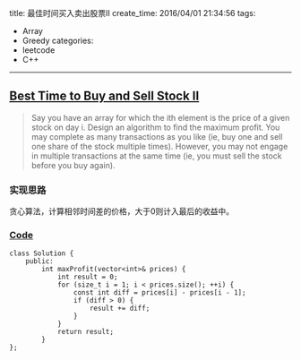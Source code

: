title: 最佳时间买入卖出股票II
create_time: 2016/04/01 21:34:56
tags:
- Array
- Greedy
categories:
- leetcode
- C++

---
## [Best Time to Buy and Sell Stock II](https://leetcode.com/problems/best-time-to-buy-and-sell-stock-ii/)
> Say you have an array for which the ith element is the price of a given stock on day i.
> Design an algorithm to find the maximum profit. You may complete as many transactions as you like (ie, buy one and sell one share of the stock multiple times). However, you may not engage in multiple transactions at the same time (ie, you must sell the stock before you buy again).

### 实现思路
贪心算法，计算相邻时间差的价格，大于0则计入最后的收益中。

### [Code](https://github.com/Finalcheat/leetcode/blob/master/src/Best-Time-to-Buy-and-Sell-Stock-II.cpp)
```
class Solution {
    public:
        int maxProfit(vector<int>& prices) {
            int result = 0;
            for (size_t i = 1; i < prices.size(); ++i) {
                const int diff = prices[i] - prices[i - 1];
                if (diff > 0) {
                    result += diff;
                }
            }
            return result;
        }
};
```
